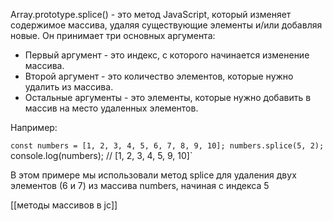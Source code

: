 Array.prototype.splice() - это метод JavaScript, который изменяет содержимое массива, удаляя существующие элементы и/или добавляя новые. Он принимает три основных аргумента:

-   Первый аргумент - это индекс, с которого начинается изменение массива.
-   Второй аргумент - это количество элементов, которые нужно удалить из массива.
-   Остальные аргументы - это элементы, которые нужно добавить в массив на место удаленных элементов.

Например:


`const numbers = [1, 2, 3, 4, 5, 6, 7, 8, 9, 10]; numbers.splice(5, 2); 
`console.log(numbers); // [1, 2, 3, 4, 5, 9, 10]`

В этом примере мы использовали метод splice для удаления двух элементов (6 и 7) из массива numbers, начиная с индекса 5

[[методы массивов в jc]]